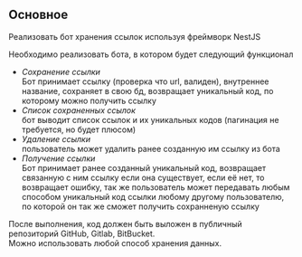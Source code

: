 ## Основное
Реализовать бот хранения  ссылок используя фреймворк NestJS     
     
Необходимо реализовать бота, в котором будет следующий функционал     
     
- *Сохранение ссылки*     
Бот принимает ссылку (проверка что url, валиден), внутреннее название, сохраняет в свою бд, возвращает уникальный код, по которому можно получить ссылку     
- *Список сохраненных ссылок*     
бот выводит список ссылок и их уникальных кодов (пагинация не требуется, но будет плюсом)     
- *Удаление ссылки*     
пользователь может удалить ранее созданную им ссылку из бота     
- *Получение ссылки*     
Бот принимает ранее созданный уникальный код, возвращает связанную с ним ссылку если она существует, если её нет, то возвращает ошибку, так же пользователь может передавать любым способом уникальный код ссылки любому другому пользователю, по которой он так же сможет получить сохранненую ссылку     
     
После выполнения, код должен быть выложен в публичный репозиторий GitHub, Gitlab, BitBucket.     
Можно использовать любой способ хранения данных.